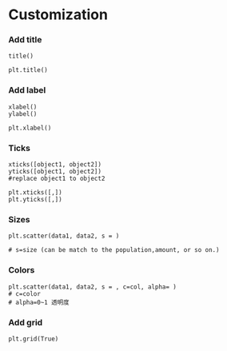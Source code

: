 # Customization

### Add title
```
title()

plt.title()
```
### Add label
```
xlabel()
ylabel()

plt.xlabel()
```

### Ticks
```
xticks([object1, object2])
yticks([object1, object2])
#replace object1 to object2

plt.xticks([,])
plt.yticks([,])
```

### Sizes
```
plt.scatter(data1, data2, s = ) 

# s=size (can be match to the population,amount, or so on.)
```

### Colors
```
plt.scatter(data1, data2, s = , c=col, alpha= )
# c=color
# alpha=0~1 透明度
```

### Add grid
```
plt.grid(True)
```
